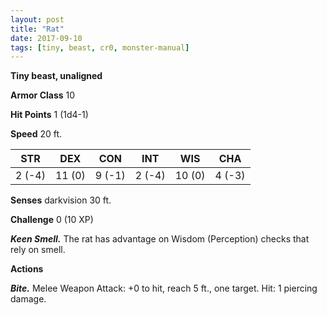 ```yaml
---
layout: post
title: "Rat"
date: 2017-09-10
tags: [tiny, beast, cr0, monster-manual]
---
```


**Tiny beast, unaligned**

**Armor Class** 10

**Hit Points** 1 (1d4-1)

**Speed** 20 ft.

|   STR   |   DEX   |   CON   |   INT   |   WIS   |   CHA   |
|:-----:|:-----:|:-----:|:-----:|:-----:|:-----:|
| 2 (-4) | 11 (0) | 9 (-1) | 2 (-4) | 10 (0) | 4 (-3) |

**Senses** darkvision 30 ft.

**Challenge** 0 (10 XP)

***Keen Smell.*** The rat has advantage on Wisdom (Perception) checks that rely on smell.

**Actions**

***Bite.*** Melee Weapon Attack: +0 to hit, reach 5 ft., one target. Hit: 1 piercing damage.

